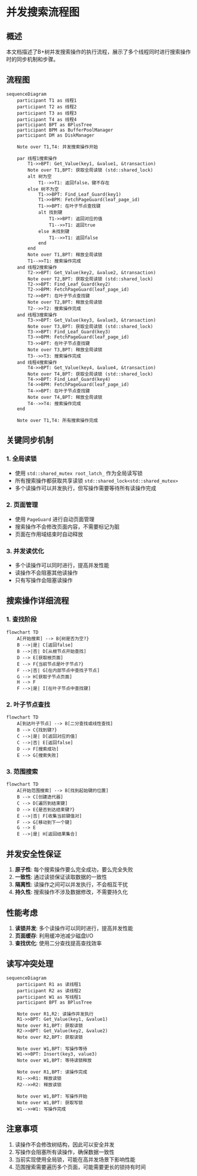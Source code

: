 # 并发搜索流程图

## 概述
本文档描述了B+树并发搜索操作的执行流程，展示了多个线程同时进行搜索操作时的同步机制和步骤。

## 流程图

```mermaid
sequenceDiagram
    participant T1 as 线程1
    participant T2 as 线程2
    participant T3 as 线程3
    participant T4 as 线程4
    participant BPT as BPlusTree
    participant BPM as BufferPoolManager
    participant DM as DiskManager
    
    Note over T1,T4: 并发搜索操作开始
    
    par 线程1搜索操作
        T1->>BPT: Get_Value(key1, &value1, &transaction)
        Note over T1,BPT: 获取全局读锁 (std::shared_lock)
        alt 树为空
            T1-->>T1: 返回false，键不存在
        else 树不为空
            T1->>BPT: Find_Leaf_Guard(key1)
            T1->>BPM: FetchPageGuard(leaf_page_id)
            T1->>BPT: 在叶子节点查找键
            alt 找到键
                T1->>BPT: 返回对应的值
                T1-->>T1: 返回true
            else 未找到键
                T1-->>T1: 返回false
            end
        end
        Note over T1,BPT: 释放全局读锁
        T1-->>T1: 搜索操作完成
    and 线程2搜索操作
        T2->>BPT: Get_Value(key2, &value2, &transaction)
        Note over T2,BPT: 获取全局读锁 (std::shared_lock)
        T2->>BPT: Find_Leaf_Guard(key2)
        T2->>BPM: FetchPageGuard(leaf_page_id)
        T2->>BPT: 在叶子节点查找键
        Note over T2,BPT: 释放全局读锁
        T2-->>T2: 搜索操作完成
    and 线程3搜索操作
        T3->>BPT: Get_Value(key3, &value3, &transaction)
        Note over T3,BPT: 获取全局读锁 (std::shared_lock)
        T3->>BPT: Find_Leaf_Guard(key3)
        T3->>BPM: FetchPageGuard(leaf_page_id)
        T3->>BPT: 在叶子节点查找键
        Note over T3,BPT: 释放全局读锁
        T3-->>T3: 搜索操作完成
    and 线程4搜索操作
        T4->>BPT: Get_Value(key4, &value4, &transaction)
        Note over T4,BPT: 获取全局读锁 (std::shared_lock)
        T4->>BPT: Find_Leaf_Guard(key4)
        T4->>BPM: FetchPageGuard(leaf_page_id)
        T4->>BPT: 在叶子节点查找键
        Note over T4,BPT: 释放全局读锁
        T4-->>T4: 搜索操作完成
    end
    
    Note over T1,T4: 所有搜索操作完成
```

## 关键同步机制

### 1. 全局读锁
- 使用 `std::shared_mutex root_latch_` 作为全局读写锁
- 所有搜索操作都获取共享读锁 `std::shared_lock<std::shared_mutex>`
- 多个读操作可以并发执行，但写操作需要等待所有读操作完成

### 2. 页面管理
- 使用 `PageGuard` 进行自动页面管理
- 搜索操作不会修改页面内容，不需要标记为脏
- 页面在作用域结束时自动释放

### 3. 并发读优化
- 多个读操作可以同时进行，提高并发性能
- 读操作不会阻塞其他读操作
- 只有写操作会阻塞读操作

## 搜索操作详细流程

### 1. 查找阶段
```mermaid
flowchart TD
    A[开始搜索] --> B{树是否为空?}
    B -->|是| C[返回false]
    B -->|否| D[从根节点开始查找]
    D --> E[获取根页面]
    E --> F{当前节点是叶子节点?}
    F -->|否| G[在内部节点中查找子节点]
    G --> H[获取子节点页面]
    H --> F
    F -->|是| I[在叶子节点中查找键]
```

### 2. 叶子节点查找
```mermaid
flowchart TD
    A[到达叶子节点] --> B[二分查找或线性查找]
    B --> C{找到键?}
    C -->|是| D[返回对应的值]
    C -->|否| E[返回false]
    D --> F[搜索成功]
    E --> G[搜索失败]
```

### 3. 范围搜索
```mermaid
flowchart TD
    A[开始范围搜索] --> B[找到起始键的位置]
    B --> C[创建迭代器]
    C --> D[遍历到结束键]
    D --> E{是否到达结束键?}
    E -->|否| F[收集当前键值对]
    F --> G[移动到下一个键]
    G --> E
    E -->|是| H[返回结果集合]
```

## 并发安全性保证

1. **原子性**: 每个搜索操作要么完全成功，要么完全失败
2. **一致性**: 通过读锁保证读取数据的一致性
3. **隔离性**: 读操作之间可以并发执行，不会相互干扰
4. **持久性**: 搜索操作不涉及数据修改，不需要持久化

## 性能考虑

1. **读锁并发**: 多个读操作可以同时进行，提高并发性能
2. **页面缓存**: 利用缓冲池减少磁盘I/O
3. **查找优化**: 使用二分查找提高查找效率

## 读写冲突处理

```mermaid
sequenceDiagram
    participant R1 as 读线程1
    participant R2 as 读线程2
    participant W1 as 写线程1
    participant BPT as BPlusTree
    
    Note over R1,R2: 读操作并发执行
    R1->>BPT: Get_Value(key1, &value1)
    Note over R1,BPT: 获取读锁
    R2->>BPT: Get_Value(key2, &value2)
    Note over R2,BPT: 获取读锁
    
    Note over W1,BPT: 写操作等待
    W1->>BPT: Insert(key3, value3)
    Note over W1,BPT: 等待读锁释放
    
    Note over R1,BPT: 读操作完成
    R1-->>R1: 释放读锁
    R2-->>R2: 释放读锁
    
    Note over W1,BPT: 写操作开始
    Note over W1,BPT: 获取写锁
    W1-->>W1: 写操作完成
```

## 注意事项

1. 读操作不会修改树结构，因此可以安全并发
2. 写操作会阻塞所有读操作，确保数据一致性
3. 当前实现使用全局锁，可能在高并发场景下影响性能
4. 范围搜索需要遍历多个页面，可能需要更长的锁持有时间
